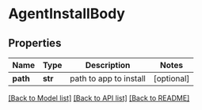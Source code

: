# AgentInstallBody



## Properties
Name | Type | Description | Notes
------------ | ------------- | ------------- | -------------
**path** | **str** | path to app to install | [optional] 

[[Back to Model list]](../README.md#documentation-for-models) [[Back to API list]](../README.md#documentation-for-api-endpoints) [[Back to README]](../README.md)


